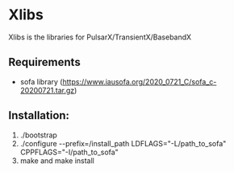# Xlibs

Xlibs is the libraries for PulsarX/TransientX/BasebandX

## Requirements
- sofa library (https://www.iausofa.org/2020_0721_C/sofa_c-20200721.tar.gz)

## Installation:
1) ./bootstrap
2) ./configure --prefix=/install\_path LDFLAGS="-L/path_to_sofa" CPPFLAGS="-I/path_to_sofa"
3) make and make install